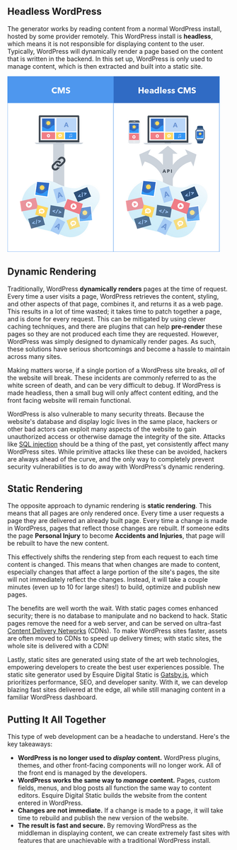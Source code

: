 ## Headless WordPress

The generator works by reading content from a normal WordPress install, hosted by some provider remotely. This WordPress install is **headless**, which means it is not responsible for displaying content to the user. Typically, WordPress will dynamically render a page based on the content that is written in the backend. In this set up, WordPress is only used to manage content, which is then extracted and built into a static site.

![CMS comparison](/_media/CMS.png)

## Dynamic Rendering

Traditionally, WordPress **dynamically renders** pages at the time of request. Every time a user visits a page, WordPress retrieves the content, styling, and other aspects of that page, combines it, and returns it as a web page. This results in a lot of time wasted; it takes time to patch together a page, and is done for every request. This can be mitigated by using clever caching techniques, and there are plugins that can help **pre-render** these pages so they are not produced each time they are requested. However, WordPress was simply designed to dynamically render pages. As such, these solutions have serious shortcomings and become a hassle to maintain across many sites.

Making matters worse, if a single portion of a WordPress site breaks, _all_ of the website will break. These incidents are commonly referred to as the white screen of death, and can be very difficult to debug. If WordPress is made headless, then a small bug will only affect content editing, and the front facing website will remain functional.

WordPress is also vulnerable to many security threats. Because the website's database and display logic lives in the same place, hackers or other bad actors can exploit many aspects of the website to gain unauthorized access or otherwise damage the integrity of the site. Attacks like [SQL injection](https://kinsta.com/blog/sql-injection/) should be a thing of the past, yet consistently affect many WordPress sites. While primitive attacks like these can be avoided, hackers are always ahead of the curve, and the only way to completely prevent security vulnerabilities is to do away with WordPress's dynamic rendering.

## Static Rendering

The opposite approach to dynamic rendering is **static rendering**. This means that all pages are only rendered once. Every time a user requests a page they are delivered an already built page. Every time a change is made in WordPress, pages that reflect those changes are rebuilt. If someone edits the page **Personal Injury** to become **Accidents and Injuries**, that page will be rebuilt to have the new content.

This effectively shifts the rendering step from each request to each time content is changed. This means that when changes are made to content, especially changes that affect a large portion of the site's pages, the site will not immediately reflect the changes. Instead, it will take a couple minutes (even up to 10 for large sites!) to build, optimize and publish new pages.

The benefits are well worth the wait. With static pages comes enhanced security; there is no database to manipulate and no backend to hack. Static pages remove the need for a web server, and can be served on ultra-fast [Content Delivery Networks](https://www.cloudflare.com/learning/cdn/what-is-a-cdn/) (CDNs). To make WordPress sites faster, assets are often moved to CDNs to speed up delivery times; with static sites, the whole site is delivered with a CDN!

Lastly, static sites are generated using state of the art web technologies, empowering developers to create the best user experiences possible. The static site generator used by Esquire Digital Static is [Gatsby.js](https://www.gatsbyjs.com), which prioritizes performance, SEO, and developer sanity. With it, we can develop blazing fast sites delivered at the edge, all while still managing content in a familiar WordPress dashboard.

## Putting It All Together

This type of web development can be a headache to understand. Here's the key takeaways:

- **WordPress is no longer used to _display_ content.** WordPress plugins, themes, and other front-facing components will no longer work. All of the front end is managed by the developers.
- **WordPress works the same way to _manage_ content.** Pages, custom fields, menus, and blog posts all function the same way to content editors. Esquire Digital Static builds the website from the content entered in WordPress.
- **Changes are not immediate.** If a change is made to a page, it will take time to rebuild and publish the new version of the website.
- **The result is fast and secure.** By removing WordPress as the middleman in displaying content, we can create extremely fast sites with features that are unachievable with a traditional WordPress install.
